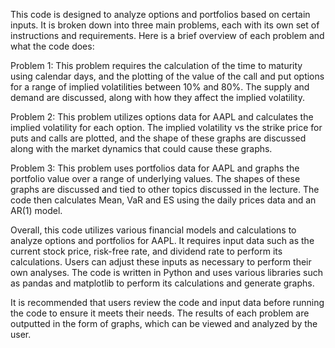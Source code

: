 This code is designed to analyze options and portfolios based on certain inputs. It is broken down into three main problems, each with its own set of instructions and requirements. Here is a brief overview of each problem and what the code does:

Problem 1:
This problem requires the calculation of the time to maturity using calendar days, and the plotting of the value of the call and put options for a range of implied volatilities between 10% and 80%. The supply and demand are discussed, along with how they affect the implied volatility.

Problem 2:
This problem utilizes options data for AAPL and calculates the implied volatility for each option. The implied volatility vs the strike price for puts and calls are plotted, and the shape of these graphs are discussed along with the market dynamics that could cause these graphs.

Problem 3:
This problem uses portfolios data for AAPL and graphs the portfolio value over a range of underlying values. The shapes of these graphs are discussed and tied to other topics discussed in the lecture. The code then calculates Mean, VaR and ES using the daily prices data and an AR(1) model.

Overall, this code utilizes various financial models and calculations to analyze options and portfolios for AAPL. It requires input data such as the current stock price, risk-free rate, and dividend rate to perform its calculations. Users can adjust these inputs as necessary to perform their own analyses. The code is written in Python and uses various libraries such as pandas and matplotlib to perform its calculations and generate graphs.

It is recommended that users review the code and input data before running the code to ensure it meets their needs. The results of each problem are outputted in the form of graphs, which can be viewed and analyzed by the user.
